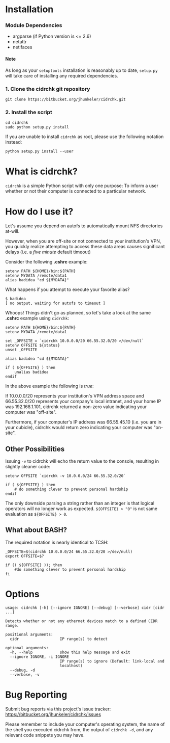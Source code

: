 # Installation

### Module Dependencies

* argparse (if Python version is <= 2.6)
* netattr
* netifaces

#### Note
As long as your `setuptools` installation is reasonably up to date, `setup.py` will take care of installing any required dependencies.

### 1. Clone the cidrchk git repository

```
git clone https://bitbucket.org/jhunkeler/cidrchk.git
```

### 2. Install the script

```
cd cidrchk
sudo python setup.py install
```

If you are unable to install `cidrchk` as root, please use the following notation instead:

```
python setup.py install --user
```

# What is cidrchk?

`cidrchk` is a simple Python script with only one purpose: To inform a user whether or not their computer is connected to a particular network.

# How do I use it?

Let's assume you depend on autofs to automatically mount NFS directories at-will.

However, when you are off-site or not connected to your institution's VPN, you quickly realize attempting to access these data areas causes significant delays (i.e. a *five minute* default timeout)

Consider the following **.cshrc** example:

```
setenv PATH ${HOME}/bin:${PATH}
setenv MYDATA /remote/data1
alias badidea "cd ${MYDATA}"
```

What happens if you attempt to execute your favorite alias?

```
$ badidea
[ no output, waiting for autofs to timeout ]
```

Whoops! Things didn't go as planned, so let's take a look at the same **.cshrc** example using `cidrchk`:

```
setenv PATH ${HOME}/bin:${PATH}
setenv MYDATA /remote/data1

set _OFFSITE = `cidrchk 10.0.0.0/20 66.55.32.0/20 >/dev/null`
setenv OFFSITE ${status}
unset _OFFSITE

alias badidea "cd ${MYDATA}"

if ( ${OFFSITE} ) then
    unalias badidea
endif
```

In the above example the following is *true*: 

If 10.0.0.0/20 represents your institution's VPN address space and 66.55.32.0/20 represents your company's local intranet, and your home IP was 192.168.1.101, cidrchk returned a non-zero value indicating your computer was "off-site".

Furthermore, if your computer's IP address was 66.55.45.10 (i.e. you are in your cubicle), cidrchk would return zero indicating your computer was "on-site".

## Other Possibilities

Issuing `-v` to cidrchk will echo the return value to the console, resulting in slightly cleaner code:

```
setenv OFFSITE `cidrchk -v 10.0.0.0/24 66.55.32.0/20`

if ( ${OFFSITE} ) then
    # do something clever to prevent personal hardship
endif
```

The only downside parsing a string rather than an integer is that logical operators will no longer work as expected. `${OFFSITE} > "0"` is not same evaluation as `${OFFSITE} > 0`.

## What about BASH?

The required notation is nearly identical to TCSH:

```
_OFFSITE=$(cidrchk 10.0.0.0/24 66.55.32.0/20 >/dev/null)
export OFFSITE=$?

if (( ${OFFSITE} )); then
    #do something clever to prevent personal hardship
fi
```

# Options

```
usage: cidrchk [-h] [--ignore IGNORE] [--debug] [--verbose] cidr [cidr ...]

Detects whether or not any ethernet devices match to a defined CIDR range.

positional arguments:
  cidr                  IP range(s) to detect

optional arguments:
  -h, --help            show this help message and exit
  --ignore IGNORE, -i IGNORE
                        IP range(s) to ignore (Default: link-local and
                        localhost)
  --debug, -d
  --verbose, -v
```

# Bug Reporting

Submit bug reports via this project's issue tracker: https://bitbucket.org/jhunkeler/cidrchk/issues

Please remember to include your computer's operating system, the name of the shell you executed cidrchk from, the output of `cidrchk -d`, and any relevant code snippets you may have.
